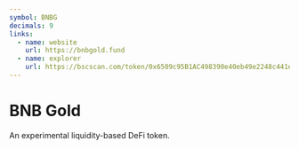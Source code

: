 ```yaml
---
symbol: BNBG
decimals: 9
links:
  - name: website
    url: https://bnbgold.fund
  - name: explorer
    url: https://bscscan.com/token/0x6509c95B1AC498390e40eb49e2248c441e78da15
---
```


# BNB Gold

An experimental liquidity-based DeFi token.
